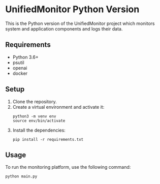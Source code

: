 # UnifiedMonitor Python Version
This is the Python version of the UnifiedMonitor project which monitors system and application components and logs their data.

## Requirements
- Python 3.6+
- psutil
- openai
- docker

## Setup
1. Clone the repository.
2. Create a virtual environment and activate it:
    ```shell
    python3 -m venv env
    source env/bin/activate
    ```
3. Install the dependencies:
    ```shell
    pip install -r requirements.txt
    ```

## Usage
To run the monitoring platform, use the following command:
```shell
python main.py
```